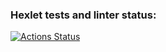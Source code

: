 ### Hexlet tests and linter status:
[![Actions Status](https://github.com/DmitriiGalushko/java-project-71/workflows/hexlet-check/badge.svg)](https://github.com/DmitriiGalushko/java-project-71/actions)